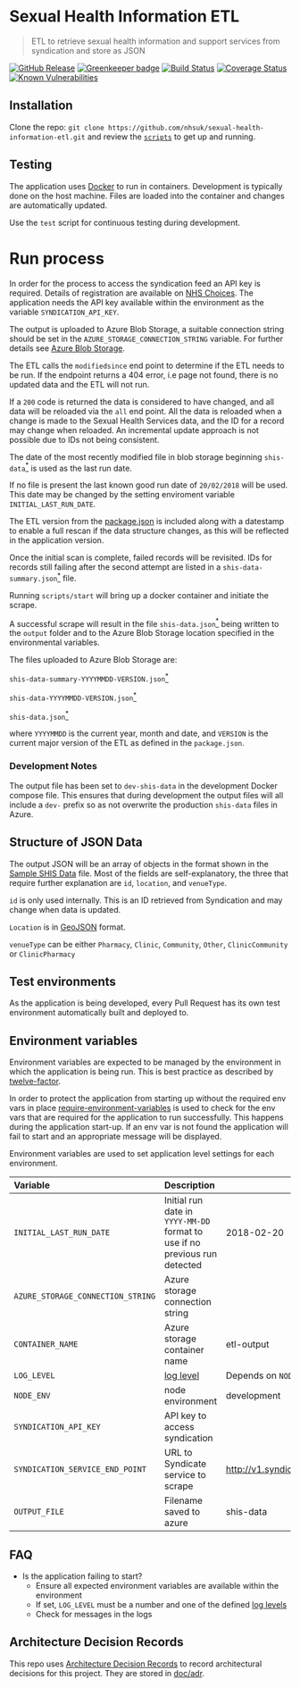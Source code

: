 # Sexual Health Information ETL
> ETL to retrieve sexual health information and support services from syndication and store as JSON

[![GitHub Release](https://img.shields.io/github/release/nhsuk/sexual-health-information-etl.svg)](https://github.com/nhsuk/sexual-health-information-etl/releases/latest/)
[![Greenkeeper badge](https://badges.greenkeeper.io/nhsuk/sexual-health-information-etl.svg)](https://greenkeeper.io/)
[![Build Status](https://travis-ci.org/nhsuk/sexual-health-information-etl.svg?branch=master)](https://travis-ci.org/nhsuk/sexual-health-information-etl)
[![Coverage Status](https://coveralls.io/repos/github/nhsuk/sexual-health-information-etl/badge.svg?branch=master)](https://coveralls.io/github/nhsuk/sexual-health-information-etl?branch=master)
[![Known Vulnerabilities](https://snyk.io/test/github/nhsuk/sexual-health-information-etl/badge.svg)](https://snyk.io/test/github/nhsuk/sexual-health-information-etl)

## Installation

Clone the repo: `git clone https://github.com/nhsuk/sexual-health-information-etl.git`
and review the [`scripts`](scripts) to get up and running.

## Testing

The application uses [Docker](https://www.docker.com/) to run in containers.
Development is typically done on the host machine. Files are loaded into the
container and changes are automatically updated.

Use the `test` script for continuous testing during development.

# Run process

In order for the process to access the syndication feed an API key is required.
Details of registration are available on
[NHS Choices](http://www.nhs.uk/aboutNHSChoices/professionals/syndication/Pages/Webservices.aspx).
The application needs the API key available within the environment as the variable `SYNDICATION_API_KEY`.

The output is uploaded to Azure Blob Storage, a suitable connection string should be set in the `AZURE_STORAGE_CONNECTION_STRING` variable.
For further details see [Azure Blob Storage](https://azure.microsoft.com/en-gb/services/storage/blobs/).

The ETL calls the `modifiedsince` end point to determine if the ETL needs to be run.
If the endpoint returns a 404 error, i.e page not found, there is no updated data and the ETL will not run.

If a `200` code is returned the data is considered to have changed, and all data will be reloaded via the `all` end point.
All the data is reloaded when a change is made to the Sexual Health Services data, and the ID for a record may change when reloaded.
An incremental update approach is not possible due to IDs not being consistent.

The date of the most recently modified file in blob storage beginning `shis-data`[<sup>*</sup>](#development-notes) is used as the last run date.

If no file is present the last known good run date of `20/02/2018` will be used.
This date may be changed by the setting enviroment variable `INITIAL_LAST_RUN_DATE`.

The ETL version from the [package.json](package.json) is included along with a datestamp to enable a full rescan if the data
structure changes, as this will be reflected in the application version.

Once the initial scan is complete, failed records will be revisited. IDs for records still failing after the second attempt
are listed in a `shis-data-summary.json`[<sup>*</sup>](#development-notes) file.

Running `scripts/start` will bring up a docker container and initiate the scrape.

A successful scrape will result in the file `shis-data.json`[<sup>*</sup>](#development-notes) being written to the `output` folder and to the Azure Blob Storage
location specified in the environmental variables.

The files uploaded to Azure Blob Storage are:

`shis-data-summary-YYYYMMDD-VERSION.json`[<sup>*</sup>](#development-notes)

`shis-data-YYYYMMDD-VERSION.json`[<sup>*</sup>](#development-notes)

`shis-data.json`[<sup>*</sup>](#development-notes)

where `YYYYMMDD` is the current year, month and date, and `VERSION` is the current major version of the ETL as defined in the `package.json`.

### Development Notes

The output file has been set to `dev-shis-data` in the development Docker compose file.
This ensures that during development the output files will all include a `dev-` prefix so as not overwrite the production `shis-data` files in Azure.

## Structure of JSON Data

The output JSON will be an array of objects in the format shown in the [Sample SHIS Data](sample-shis-data.json) file.
Most of the fields are self-explanatory, the three that require further explanation are `id`, `location`, and `venueType`.

`id` is only used internally. This is an ID retrieved from Syndication and may change when data is updated.

`Location` is in [GeoJSON](http://geojson.org/) format.

`venueType` can be either `Pharmacy`, `Clinic`, `Community`, `Other`, `ClinicCommunity` or `ClinicPharmacy`

## Test environments

As the application is being developed, every Pull Request has its own test
environment automatically built and deployed to.

## Environment variables

Environment variables are expected to be managed by the environment in which
the application is being run. This is best practice as described by
[twelve-factor](https://12factor.net/config).

In order to protect the application from starting up without the required
env vars in place
[require-environment-variables](https://www.npmjs.com/package/require-environment-variables)
is used to check for the env vars that are required for the application to run
successfully.
This happens during the application start-up. If an env var is not found the
application will fail to start and an appropriate message will be displayed.

Environment variables are used to set application level settings for each
environment.


| Variable                           | Description                                                                                                 | Default                | Required |
| :--------------------------------- | :---------------------------------------------------------------------------------------------------------- | ---------------------- | :------- |
| `INITIAL_LAST_RUN_DATE`            | Initial run date in `YYYY-MM-DD` format to use if no previous run detected                                  | 2018-02-20             |          |
| `AZURE_STORAGE_CONNECTION_STRING`  | Azure storage connection string                                                                             |                        | yes      |
| `CONTAINER_NAME`                   | Azure storage container name                                                                                | etl-output             |          |
| `LOG_LEVEL`                        | [log level](https://github.com/trentm/node-bunyan#levels)                                                   | Depends on `NODE_ENV`  |          |
| `NODE_ENV`                         | node environment                                                                                            | development            |          |
| `SYNDICATION_API_KEY`              | API key to access syndication                                                                               |                        | yes      |
| `SYNDICATION_SERVICE_END_POINT`    | URL to Syndicate service to scrape                                                                          | http://v1.syndication.nhschoices.nhs.uk/services/types/sexualhealthinformationandsupport | no      |
| `OUTPUT_FILE`                      | Filename saved to azure                                                                                     | shis-data              |          |

## FAQ

* Is the application failing to start?
  * Ensure all expected environment variables are available within the environment
  * If set, `LOG_LEVEL` must be a number and one of the defined [log levels](https://github.com/trentm/node-bunyan#levels)
  * Check for messages in the logs

## Architecture Decision Records

This repo uses
[Architecture Decision Records](http://thinkrelevance.com/blog/2011/11/15/documenting-architecture-decisions)
to record architectural decisions for this project.
They are stored in [doc/adr](doc/adr).
